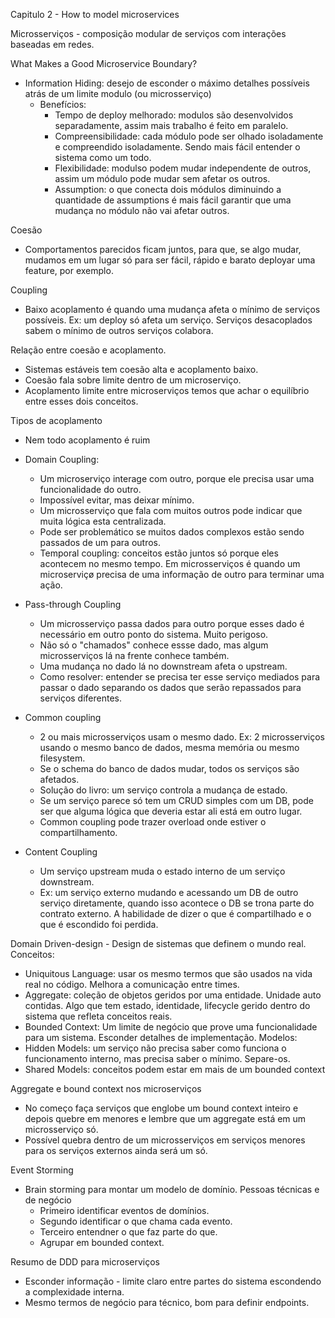 Capitulo 2 - How to model microservices

Microsserviços - composição modular de serviços com interações baseadas em redes.

What Makes a Good Microservice Boundary?
- Information Hiding: desejo de esconder o máximo detalhes possíveis atrás de um limite modulo (ou microsserviço)
   - Benefícios:
     - Tempo de deploy melhorado: modulos são desenvolvidos separadamente, assim mais trabalho é feito em paralelo.
     - Compreensibilidade: cada módulo pode ser olhado isoladamente e compreendido isoladamente. Sendo mais fácil entender o sistema como um todo.
     - Flexibilidade: modulso podem mudar independente de outros, assim um módulo pode mudar sem afetar os outros.
     - Assumption: o que conecta dois módulos diminuindo a quantidade de assumptions é mais fácil garantir que uma mudança no módulo não vai afetar outros.

Coesão
- Comportamentos parecidos ficam juntos, para que, se algo mudar, mudamos em um lugar só para ser fácil, rápido e barato deployar uma feature, por exemplo.

Coupling
- Baixo acoplamento é quando uma mudança afeta o mínimo de serviços possíveis. Ex: um deploy só afeta um serviço. Serviços desacoplados sabem o mínimo de outros serviços colabora.

Relação entre coesão e acoplamento.
- Sistemas estáveis tem coesão alta e acoplamento baixo.
- Coesão fala sobre limite dentro de um microserviço.
- Acoplamento limite entre microserviços temos que achar o equilíbrio entre esses dois conceitos.

Tipos de acoplamento
- Nem todo acoplamento é ruim
- Domain Coupling:
    - Um microserviço interage com outro, porque ele precisa usar uma funcionalidade do outro.
    - Impossível evitar, mas deixar mínimo.
    - Um microsserviço que fala com muitos outros pode indicar que muita lógica esta centralizada.
    - Pode ser problemático se muitos dados complexos estão sendo passados de um para outros.
    - Temporal coupling: conceitos estão juntos só porque eles acontecem no mesmo tempo. Em microsserviços é quando um microserviçø precisa de uma informação de outro para terminar uma ação.

- Pass-through Coupling
    - Um microsserviço passa dados para outro porque esses dado é necessário em outro ponto do sistema. Muito perigoso.
    - Não só o "chamados" conhece essse dado, mas algum microsserviços lá na frente conhece também.
    - Uma mudança no dado lá no downstream afeta o upstream.
    - Como resolver: entender se precisa ter esse serviço mediados para passar o dado separando os dados que serão repassados para serviços diferentes.

- Common coupling
    - 2 ou mais microsserviços usam o mesmo dado. Ex: 2 microsserviços usando o mesmo banco de dados, mesma memória ou mesmo filesystem.
    - Se o schema do banco de dados mudar, todos os serviços são afetados.
    - Solução do livro: um serviço controla a mudança de estado.
    - Se um serviço parece só tem um CRUD simples com um DB, pode ser que alguma lógica que deveria estar ali está em outro lugar.
    - Common coupling pode trazer overload onde estiver o compartilhamento.

- Content Coupling
    - Um serviço upstream muda o estado interno de um serviço downstream.
    - Ex: um serviço externo mudando e acessando um DB de outro serviço diretamente, quando isso acontece o DB se trona parte do contrato externo. A habilidade de dizer o que é compartilhado e o que é escondido foi perdida.

Domain Driven-design
    - Design de sistemas que definem o mundo real.
Conceitos:
- Uniquitous Language: usar os mesmo termos que são usados na vida real no código. Melhora a comunicação entre times.
- Aggregate: coleção de objetos geridos por uma entidade. Unidade auto contidas. Algo que tem estado, identidade, lifecycle gerido dentro do sistema que refleta conceitos reais.
- Bounded Context: Um limite de negócio que prove uma funcionalidade para um sistema. Esconder detalhes de implementação.
Modelos:
- Hidden Models: um serviço não precisa saber como funciona o funcionamento interno, mas precisa saber o mínimo. Separe-os.
- Shared Models: conceitos podem estar em mais de um bounded context

Aggregate e bound context nos microserviços
- No começo faça serviços que englobe um bound context inteiro e depois quebre em menores e lembre que um aggregate está em um microsserviço só.
- Possível quebra dentro de um microsserviços em serviços menores para os serviços externos ainda será um só.

Event Storming
- Brain storming para montar um modelo de domínio. Pessoas técnicas e de negócio
    - Primeiro identificar eventos de domínios.
    - Segundo identificar o que chama cada evento.
    - Terceiro entendner o que faz parte do que.
    - Agrupar em bounded context.

Resumo de DDD para microserviços
- Esconder informação - limite claro entre partes do sistema escondendo a complexidade interna.
- Mesmo termos de negócio para técnico, bom para definir endpoints.